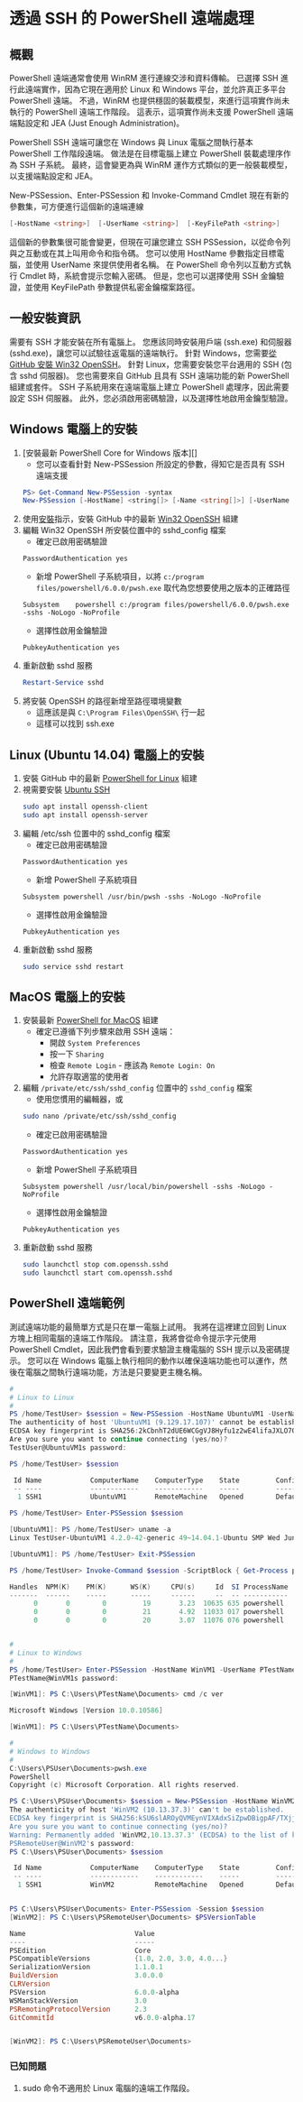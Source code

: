 # <a name="powershell-remoting-over-ssh"></a>透過 SSH 的 PowerShell 遠端處理

## <a name="overview"></a>概觀

PowerShell 遠端通常會使用 WinRM 進行連線交涉和資料傳輸。
已選擇 SSH 進行此遠端實作，因為它現在適用於 Linux 和 Windows 平台，並允許真正多平台 PowerShell 遠端。
不過，WinRM 也提供穩固的裝載模型，來進行這項實作尚未執行的 PowerShell 遠端工作階段。
這表示，這項實作尚未支援 PowerShell 遠端端點設定和 JEA (Just Enough Administration)。

PowerShell SSH 遠端可讓您在 Windows 與 Linux 電腦之間執行基本 PowerShell 工作階段遠端。
做法是在目標電腦上建立 PowerShell 裝載處理序作為 SSH 子系統。
最終，這會變更為與 WinRM 運作方式類似的更一般裝載模型，以支援端點設定和 JEA。

New-PSSession、Enter-PSSession 和 Invoke-Command Cmdlet 現在有新的參數集，可方便進行這個新的遠端連線

```powershell
[-HostName <string>]  [-UserName <string>]  [-KeyFilePath <string>]
```

這個新的參數集很可能會變更，但現在可讓您建立 SSH PSSession，以從命令列與之互動或在其上叫用命令和指令碼。
您可以使用 HostName 參數指定目標電腦，並使用 UserName 來提供使用者名稱。
在 PowerShell 命令列以互動方式執行 Cmdlet 時，系統會提示您輸入密碼。
但是，您也可以選擇使用 SSH 金鑰驗證，並使用 KeyFilePath 參數提供私密金鑰檔案路徑。

## <a name="general-setup-information"></a>一般安裝資訊

需要有 SSH 才能安裝在所有電腦上。
您應該同時安裝用戶端 (ssh.exe) 和伺服器 (sshd.exe)，讓您可以試驗往返電腦的遠端執行。
針對 Windows，您需要[從 GitHub 安裝 Win32 OpenSSH](https://github.com/PowerShell/Win32-OpenSSH/releases)。
針對 Linux，您需要安裝您平台適用的 SSH (包含 sshd 伺服器)。
您也需要來自 GitHub 且具有 SSH 遠端功能的新 PowerShell 組建或套件。
SSH 子系統用來在遠端電腦上建立 PowerShell 處理序，因此需要設定 SSH 伺服器。
此外，您必須啟用密碼驗證，以及選擇性地啟用金鑰型驗證。

## <a name="setup-on-windows-machine"></a>Windows 電腦上的安裝

1. [安裝最新 PowerShell Core for Windows 版本][]
    - 您可以查看針對 New-PSSession 所設定的參數，得知它是否具有 SSH 遠端支援
    ```powershell
    PS> Get-Command New-PSSession -syntax
    New-PSSession [-HostName] <string[]> [-Name <string[]>] [-UserName <string>] [-KeyFilePath <string>] [-SSHTransport] [<CommonParameters>]
    ```
1. 使用[安裝]指示，安裝 GitHub 中的最新 [Win32 OpenSSH] 組建
1. 編輯 Win32 OpenSSH 所安裝位置中的 sshd_config 檔案
    - 確定已啟用密碼驗證
    ```none
    PasswordAuthentication yes
    ```
    - 新增 PowerShell 子系統項目，以將 `c:/program files/powershell/6.0.0/pwsh.exe` 取代為您想要使用之版本的正確路徑
    ```none
    Subsystem    powershell c:/program files/powershell/6.0.0/pwsh.exe -sshs -NoLogo -NoProfile
    ```
    - 選擇性啟用金鑰驗證
    ```none
    PubkeyAuthentication yes
    ```
1. 重新啟動 sshd 服務
    ```powershell
    Restart-Service sshd
    ```
1. 將安裝 OpenSSH 的路徑新增至路徑環境變數
    - 這應該是與 `C:\Program Files\OpenSSH\` 行一起
    - 這樣可以找到 ssh.exe

## <a name="setup-on-linux-ubuntu-1404-machine"></a>Linux (Ubuntu 14.04) 電腦上的安裝

1. 安裝 GitHub 中的最新 [PowerShell for Linux] 組建
1. 視需要安裝 [Ubuntu SSH]
    ```bash
    sudo apt install openssh-client
    sudo apt install openssh-server
    ```
1. 編輯 /etc/ssh 位置中的 sshd_config 檔案
    - 確定已啟用密碼驗證
    ```none
    PasswordAuthentication yes
    ```
    - 新增 PowerShell 子系統項目
    ```none
    Subsystem powershell /usr/bin/pwsh -sshs -NoLogo -NoProfile
    ```
    - 選擇性啟用金鑰驗證
    ```none
    PubkeyAuthentication yes
    ```
1. 重新啟動 sshd 服務
    ```bash
    sudo service sshd restart
    ```

## <a name="setup-on-macos-machine"></a>MacOS 電腦上的安裝

1. 安裝最新 [PowerShell for MacOS] 組建
    - 確定已遵循下列步驟來啟用 SSH 遠端：
      - 開啟 `System Preferences`
      - 按一下 `Sharing`
      - 檢查 `Remote Login` - 應該為 `Remote Login: On`
      - 允許存取適當的使用者
1. 編輯 `/private/etc/ssh/sshd_config` 位置中的 `sshd_config` 檔案
    - 使用您慣用的編輯器，或
    ```bash
    sudo nano /private/etc/ssh/sshd_config
    ```
    - 確定已啟用密碼驗證
    ```none
    PasswordAuthentication yes
    ```
    - 新增 PowerShell 子系統項目
    ```none
    Subsystem powershell /usr/local/bin/powershell -sshs -NoLogo -NoProfile
    ```
    - 選擇性啟用金鑰驗證
    ```none
    PubkeyAuthentication yes
    ```
1. 重新啟動 sshd 服務
    ```bash
    sudo launchctl stop com.openssh.sshd
    sudo launchctl start com.openssh.sshd
    ```

## <a name="powershell-remoting-example"></a>PowerShell 遠端範例

測試遠端功能的最簡單方式是只在單一電腦上試用。
我將在這裡建立回到 Linux 方塊上相同電腦的遠端工作階段。
請注意，我將會從命令提示字元使用 PowerShell Cmdlet，因此我們會看到要求驗證主機電腦的 SSH 提示以及密碼提示。
您可以在 Windows 電腦上執行相同的動作以確保遠端功能也可以運作，然後在電腦之間執行遠端功能，方法是只要變更主機名稱。

```powershell
#
# Linux to Linux
#
PS /home/TestUser> $session = New-PSSession -HostName UbuntuVM1 -UserName TestUser
The authenticity of host 'UbuntuVM1 (9.129.17.107)' cannot be established.
ECDSA key fingerprint is SHA256:2kCbnhT2dUE6WCGgVJ8Hyfu1z2wE4lifaJXLO7QJy0Y.
Are you sure you want to continue connecting (yes/no)?
TestUser@UbuntuVM1s password:

PS /home/TestUser> $session

 Id Name            ComputerName    ComputerType    State         ConfigurationName     Availability
 -- ----            ------------    ------------    -----         -----------------     ------------
  1 SSH1            UbuntuVM1       RemoteMachine   Opened        DefaultShell             Available

PS /home/TestUser> Enter-PSSession $session

[UbuntuVM1]: PS /home/TestUser> uname -a
Linux TestUser-UbuntuVM1 4.2.0-42-generic 49~14.04.1-Ubuntu SMP Wed Jun 29 20:22:11 UTC 2016 x86_64 x86_64 x86_64 GNU/Linux

[UbuntuVM1]: PS /home/TestUser> Exit-PSSession

PS /home/TestUser> Invoke-Command $session -ScriptBlock { Get-Process powershell }

Handles  NPM(K)    PM(K)      WS(K)     CPU(s)     Id  SI ProcessName                    PSComputerName
-------  ------    -----      -----     ------     --  -- -----------                    --------------
      0       0        0         19       3.23  10635 635 powershell                     UbuntuVM1
      0       0        0         21       4.92  11033 017 powershell                     UbuntuVM1
      0       0        0         20       3.07  11076 076 powershell                     UbuntuVM1


#
# Linux to Windows
#
PS /home/TestUser> Enter-PSSession -HostName WinVM1 -UserName PTestName
PTestName@WinVM1s password:

[WinVM1]: PS C:\Users\PTestName\Documents> cmd /c ver

Microsoft Windows [Version 10.0.10586]

[WinVM1]: PS C:\Users\PTestName\Documents>

#
# Windows to Windows
#
C:\Users\PSUser\Documents>pwsh.exe
PowerShell
Copyright (c) Microsoft Corporation. All rights reserved.

PS C:\Users\PSUser\Documents> $session = New-PSSession -HostName WinVM2 -UserName PSRemoteUser
The authenticity of host 'WinVM2 (10.13.37.3)' can't be established.
ECDSA key fingerprint is SHA256:kSU6slAROyQVMEynVIXAdxSiZpwDBigpAF/TXjjWjmw.
Are you sure you want to continue connecting (yes/no)?
Warning: Permanently added 'WinVM2,10.13.37.3' (ECDSA) to the list of known hosts.
PSRemoteUser@WinVM2's password:
PS C:\Users\PSUser\Documents> $session

 Id Name            ComputerName    ComputerType    State         ConfigurationName     Availability
 -- ----            ------------    ------------    -----         -----------------     ------------
  1 SSH1            WinVM2          RemoteMachine   Opened        DefaultShell             Available


PS C:\Users\PSUser\Documents> Enter-PSSession -Session $session
[WinVM2]: PS C:\Users\PSRemoteUser\Documents> $PSVersionTable

Name                           Value
----                           -----
PSEdition                      Core
PSCompatibleVersions           {1.0, 2.0, 3.0, 4.0...}
SerializationVersion           1.1.0.1
BuildVersion                   3.0.0.0
CLRVersion
PSVersion                      6.0.0-alpha
WSManStackVersion              3.0
PSRemotingProtocolVersion      2.3
GitCommitId                    v6.0.0-alpha.17


[WinVM2]: PS C:\Users\PSRemoteUser\Documents>
```

### <a name="known-issues"></a>已知問題

1. sudo 命令不適用於 Linux 電腦的遠端工作階段。

[PowerShell for Windows]: https://github.com/PowerShell/PowerShell/blob/master/docs/installation/windows.md#msi
[Win32 OpenSSH]: https://github.com/PowerShell/Win32-OpenSSH
[安裝]: https://github.com/PowerShell/Win32-OpenSSH/wiki/Install-Win32-OpenSSH
[PowerShell for Linux]: https://github.com/PowerShell/PowerShell/blob/master/docs/installation/linux.md#ubuntu-1404
[Ubuntu SSH]: https://help.ubuntu.com/lts/serverguide/openssh-server.html
[PowerShell for MacOS]: https://github.com/PowerShell/PowerShell/blob/master/docs/installation/linux.md#macos-1012